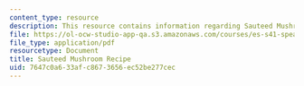 ```yaml
---
content_type: resource
description: This resource contains information regarding Sauteed Mushroom Recipe.
file: https://ol-ocw-studio-app-qa.s3.amazonaws.com/courses/es-s41-speak-italian-with-your-mouth-full-spring-2012/7647c0a633afc8673656ec52be277cec_MITES_S41S12_recipe_13c.pdf
file_type: application/pdf
resourcetype: Document
title: Sauteed Mushroom Recipe
uid: 7647c0a6-33af-c867-3656-ec52be277cec
---
```

